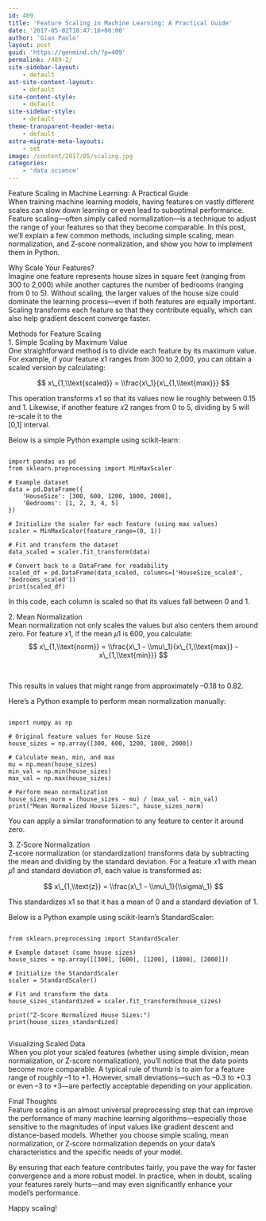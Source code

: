 ```yaml
---
id: 409
title: 'Feature Scaling in Machine Learning: A Practical Guide'
date: '2017-05-02T18:47:16+00:00'
author: 'Gian Paolo'
layout: post
guid: 'https://genmind.ch/?p=409'
permalink: /409-2/
site-sidebar-layout:
    - default
ast-site-content-layout:
    - default
site-content-style:
    - default
site-sidebar-style:
    - default
theme-transparent-header-meta:
    - default
astra-migrate-meta-layouts:
    - set
image: /content/2017/05/scaling.jpg
categories:
    - 'data science'
---
```


Feature Scaling in Machine Learning: A Practical Guide  
When training machine learning models, having features on vastly different scales can slow down learning or even lead to suboptimal performance. Feature scaling—often simply called normalization—is a technique to adjust the range of your features so that they become comparable. In this post, we’ll explain a few common methods, including simple scaling, mean normalization, and Z‑score normalization, and show you how to implement them in Python.

Why Scale Your Features?  
Imagine one feature represents house sizes in square feet (ranging from 300 to 2,000) while another captures the number of bedrooms (ranging from 0 to 5). Without scaling, the larger values of the house size could dominate the learning process—even if both features are equally important. Scaling transforms each feature so that they contribute equally, which can also help gradient descent converge faster.

Methods for Feature Scaling  
1\. Simple Scaling by Maximum Value  
One straightforward method is to divide each feature by its maximum value. For example, if your feature x1 ranges from 300 to 2,000, you can obtain a scaled version by calculating:

$$  
x\_{1,\\text{scaled}} = \\frac{x\_1}{x\_{1,\\text{max}}}  
$$

This operation transforms 𝑥1 so that its values now lie roughly between 0.15 and 1. Likewise, if another feature 𝑥2 ranges from 0 to 5, dividing by 5 will re-scale it to the  
\[0,1\] interval.

Below is a simple Python example using scikit-learn:

```

import pandas as pd
from sklearn.preprocessing import MinMaxScaler

# Example dataset
data = pd.DataFrame({
    'HouseSize': [300, 600, 1200, 1800, 2000],
    'Bedrooms': [1, 2, 3, 4, 5]
})

# Initialize the scaler for each feature (using max values)
scaler = MinMaxScaler(feature_range=(0, 1))

# Fit and transform the dataset
data_scaled = scaler.fit_transform(data)

# Convert back to a DataFrame for readability
scaled_df = pd.DataFrame(data_scaled, columns=['HouseSize_scaled', 'Bedrooms_scaled'])
print(scaled_df)

```

In this code, each column is scaled so that its values fall between 0 and 1.

2\. Mean Normalization  
Mean normalization not only scales the values but also centers them around zero. For feature 𝑥1, if the mean 𝜇1 is 600, you calculate:  
$$  
x\_{1,\\text{norm}} = \\frac{x\_1 – \\mu\_1}{x\_{1,\\text{max}} – x\_{1,\\text{min}}}  
$$

​

This results in values that might range from approximately –0.18 to 0.82.

Here’s a Python example to perform mean normalization manually:

```

import numpy as np

# Original feature values for House Size
house_sizes = np.array([300, 600, 1200, 1800, 2000])

# Calculate mean, min, and max
mu = np.mean(house_sizes)
min_val = np.min(house_sizes)
max_val = np.max(house_sizes)

# Perform mean normalization
house_sizes_norm = (house_sizes - mu) / (max_val - min_val)
print("Mean Normalized House Sizes:", house_sizes_norm)

```

You can apply a similar transformation to any feature to center it around zero.

3\. Z‑Score Normalization  
Z‑score normalization (or standardization) transforms data by subtracting the mean and dividing by the standard deviation. For a feature 𝑥1 with mean 𝜇1 and standard deviation 𝜎1, each value is transformed as:

$$  
x\_{1,\\text{z}} = \\frac{x\_1 – \\mu\_1}{\\sigma\_1}  
$$

This standardizes x1 so that it has a mean of 0 and a standard deviation of 1.

Below is a Python example using scikit-learn’s StandardScaler:

```

from sklearn.preprocessing import StandardScaler

# Example dataset (same house sizes)
house_sizes = np.array([[300], [600], [1200], [1800], [2000]])

# Initialize the StandardScaler
scaler = StandardScaler()

# Fit and transform the data
house_sizes_standardized = scaler.fit_transform(house_sizes)

print("Z-Score Normalized House Sizes:")
print(house_sizes_standardized)


```

Visualizing Scaled Data  
When you plot your scaled features (whether using simple division, mean normalization, or Z‑score normalization), you’ll notice that the data points become more comparable. A typical rule of thumb is to aim for a feature range of roughly –1 to +1. However, small deviations—such as –0.3 to +0.3 or even –3 to +3—are perfectly acceptable depending on your application.

Final Thoughts  
Feature scaling is an almost universal preprocessing step that can improve the performance of many machine learning algorithms—especially those sensitive to the magnitudes of input values like gradient descent and distance-based models. Whether you choose simple scaling, mean normalization, or Z‑score normalization depends on your data’s characteristics and the specific needs of your model.

By ensuring that each feature contributes fairly, you pave the way for faster convergence and a more robust model. In practice, when in doubt, scaling your features rarely hurts—and may even significantly enhance your model’s performance.

Happy scaling!
